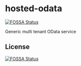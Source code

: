 # hosted-odata
[![FOSSA Status](https://app.fossa.io/api/projects/git%2Bgithub.com%2Fmikenorgate%2Fhosted-odata.svg?type=shield)](https://app.fossa.io/projects/git%2Bgithub.com%2Fmikenorgate%2Fhosted-odata?ref=badge_shield)

Generic multi tenant OData service


## License
[![FOSSA Status](https://app.fossa.io/api/projects/git%2Bgithub.com%2Fmikenorgate%2Fhosted-odata.svg?type=large)](https://app.fossa.io/projects/git%2Bgithub.com%2Fmikenorgate%2Fhosted-odata?ref=badge_large)